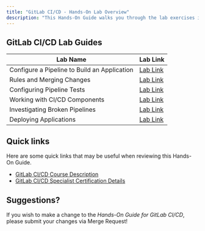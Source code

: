 ```yaml
---
title: "GitLab CI/CD - Hands-On Lab Overview"
description: "This Hands-On Guide walks you through the lab exercises in the GitLab CI/CD course."
---
```


## GitLab CI/CD Lab Guides

| Lab Name |  Lab Link |
|-----------|------------|
| Configure a Pipeline to Build an Application | [Lab Link](/handbook/customer-success/professional-services-engineering/education-services/ilt-labs/gitlabcicdhandsonlab1) |
| Rules and Merging Changes | [Lab Link](/handbook/customer-success/professional-services-engineering/education-services/ilt-labs/gitlabcicdhandsonlab2) |
| Configuring Pipeline Tests | [Lab Link](/handbook/customer-success/professional-services-engineering/education-services/ilt-labs/gitlabcicdhandsonlab3) |
| Working with CI/CD Components | [Lab Link](/handbook/customer-success/professional-services-engineering/education-services/ilt-labs/gitlabcicdhandsonlab4) |
| Investigating Broken Pipelines | [Lab Link](/handbook/customer-success/professional-services-engineering/education-services/ilt-labs/gitlabcicdhandsonlab5) |
| Deploying Applications | [Lab Link](/handbook/customer-success/professional-services-engineering/education-services/ilt-labs/gitlabcicdhandsonlab6) |

## Quick links

Here are some quick links that may be useful when reviewing this Hands-On Guide.

* [GitLab CI/CD Course Description](https://about.gitlab.com/services/education/gitlab-ci/)
* [GitLab CI/CD Specialist Certification Details](https://about.gitlab.com/services/education/gitlab-cicd-associate/)

## Suggestions?

If you wish to make a change to the *Hands-On Guide for GitLab CI/CD*, please submit your changes via Merge Request!

